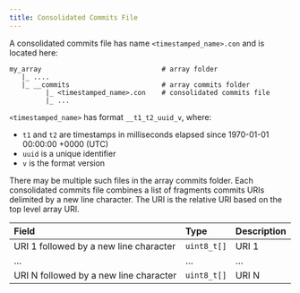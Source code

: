 ```yaml
---
title: Consolidated Commits File
---
```


A consolidated commits file has name `<timestamped_name>.con` and is located here:

```
my_array                              # array folder
   |_ ....
   |_ __commits                       # array commits folder
         |_ <timestamped_name>.con    # consolidated commits file
         |_ ...
```

`<timestamped_name>` has format `__t1_t2_uuid_v`, where:

* `t1` and `t2` are timestamps in milliseconds elapsed since 1970-01-01 00:00:00 +0000 (UTC)
* `uuid` is a unique identifier
* `v` is the format version

There may be multiple such files in the array commits folder. Each consolidated commits file combines a list of fragments commits URIs delimited by a new line character. The URI is the relative URI based on the top level array URI.

| **Field** | **Type** | **Description** |
| :--- | :--- | :--- |
| URI 1 followed by a new line character | `uint8_t[]` | URI 1 |
| … | … | … |
| URI N followed by a new line character | `uint8_t[]` | URI N |
